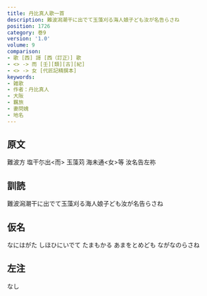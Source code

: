 ```yaml
---
title: 丹比真人歌一首
description: 難波潟潮干に出でて玉藻刈る海人娘子ども汝が名告らさね
position: 1726
category: 巻9
version: '1.0'
volume: 9
comparison:
- 歌 [西] 謌 [西（訂正）] 歌
- <> -> 而 [壬][類][古][紀]
- <> -> 女 [代匠記精撰本]
keywords:
- 雑歌
- 作者：丹比真人
- 大阪
- 羈旅
- 妻問媿
- 地名
---
```


## 原文

難波方 塩干尓出<而> 玉藻苅 海未通<女>等 汝名告左祢

## 訓読

難波潟潮干に出でて玉藻刈る海人娘子ども汝が名告らさね

## 仮名

なにはがた しほひにいでて たまもかる あまをとめども ながなのらさね

## 左注

なし
